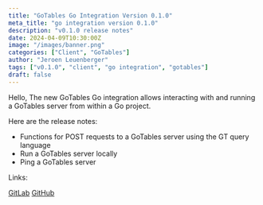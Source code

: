 ```yaml
---
title: "GoTables Go Integration Version 0.1.0"
meta_title: "go integration version 0.1.0"
description: "v0.1.0 release notes"
date: 2024-04-09T10:30:00Z
image: "/images/banner.png"
categories: ["Client", "GoTables"]
author: "Jeroen Leuenberger"
tags: ["v0.1.0", "client", "go integration", "gotables"]
draft: false
---
```


Hello,
The new GoTables Go integration allows interacting with and running a GoTables server from within a Go project.

Here are the release notes:

- Functions for POST requests to a GoTables server using the GT query language
- Run a GoTables server locally
- Ping a GoTables server

Links:

[GitLab](https://git.jereileu.ch/gotables/client/go/gotables/-/releases/v1.0.0)
[GitHub](https://github.com/GoTables-DB/go-integration/releases/tag/v0.1.0)
